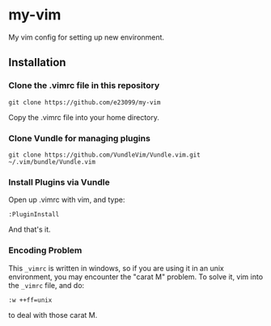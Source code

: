 # my-vim

My vim config for setting up new environment.


## Installation

### Clone the .vimrc file in this repository
```
git clone https://github.com/e23099/my-vim
```

Copy the .vimrc file into your home directory.

### Clone Vundle for managing plugins
```
git clone https://github.com/VundleVim/Vundle.vim.git ~/.vim/bundle/Vundle.vim
```
### Install Plugins via Vundle

Open up .vimrc with vim, and type:
```
:PluginInstall
```

And that's it.

### Encoding Problem

This `_vimrc` is written in windows, so if you are using it in an unix environment, you may encounter the "carat M" problem.
To solve it, vim into the `_vimrc` file, and do:
```
:w ++ff=unix
```
to deal with those carat M.
